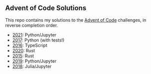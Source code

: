 ## Advent of Code Solutions

This repo contains my solutions to the [Advent of Code](https://adventofcode.com/events) challenges, in reverse completion order.

* [2021](https://adventofcode.com/2021): Python/Jupyter
* [2017](https://adventofcode.com/2017): Python (with tests!)
* [2016](https://adventofcode.com/2016): TypeScript
* [2020](https://adventofcode.com/2020): Rust
* [2015](https://adventofcode.com/2015): Rust
* [2019](https://adventofcode.com/2019): Python/Jupyter
* [2018](https://adventofcode.com/2018): Julia/Jupyter

